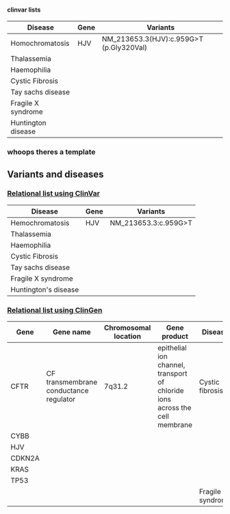 #### clinvar lists

Disease | Gene | Variants 
------- | ----- | -------
Homochromatosis | HJV | NM_213653.3(HJV):c.959G>T (p.Gly320Val) 
Thalassemia | 
Haemophilia |
Cystic Fibrosis |
Tay sachs disease |
Fragile X syndrome |
Huntington disease |

### whoops theres a template

## Variants and diseases

### [Relational list using ClinVar](https://www.ncbi.nlm.nih.gov/clinvar/)

|Disease|Gene|Variants|
|-------|----|--------|
|Hemochromatosis|HJV|NM_213653.3:c.959G>T|
|Thalassemia|		|		|
|Haemophilia|		|		|
|Cystic Fibrosis|		|		|
|Tay sachs disease|		|		|
|Fragile X syndrome|		|		|
|Huntington's disease|		|		|


### [Relational list using ClinGen](https://clinicalgenome.org/)
|Gene|Gene name|Chromosomal location|Gene product|Disease|
|----|---------|--------------------|------------|-------|
|CFTR|CF transmembrane conductance regulator|7q31.2|epithelial ion channel, transport of chloride ions across the cell membrane|Cystic fibrosis|
|CYBB|		|		| 		|		 |
|HJV|		|		|		|		|
|CDKN2A|		|		|		|		|
|KRAS|		|		|		|		|
|TP53|		|		|		|		|
|		|		|		|		|Fragile X syndrome|

